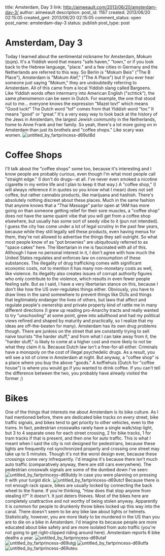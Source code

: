 title: Amsterdam, Day 3
link: http://aimeeault.com/2013/06/20/amsterdam-day-3/
author: aimeeault
description: 
post_id: 1167
created: 2013/06/20 02:15:05
created_gmt: 2013/06/20 02:15:05
comment_status: open
post_name: amsterdam-day-3
status: publish
post_type: post

# Amsterdam, Day 3

Today I learned about the sentimental nickname for Amsterdam, Mokum (מקום). It's a Yiddish word that means "safe haven," "town," or if you look back to the Hebrew language, "place." and a few cities in Germany and the Netherlands are referred to this way. So Berlin is "Mokum Beis" ("The B Place"), Amsterdam is "Mokum Alef," ("The A Place") but if you ever hear someone just saying "Mokum," they are undoubtedly referring to Amsterdam. All of this came from a local Yiddish slang called Bargoens. Like Yiddish words often intermarry into American English ("schtick"), the same phenomenon can be seen in Dutch.  For example, the one that stood out to me... everyone knows the expression "Mazel tov!" which means "Good luck!" The Dutch word "tof" comes from that Yiddish word "tov." It means "good" or "great." It's a very easy way to look back at the history of the Jews in Amsterdam, the largest Jewish community in the Netherlands, home to Anne Frank and her family. So yeah, there's a lot more going on in Amsterdam than just its brothels and "coffee shops." Like scary wax women. ![untitled_by_fartprincess-d69ut8d](https://s3.amazonaws.com/aimeeault.com/untitled_by_fartprincess-d69ut8d.jpg)

# Coffee Shops

I'll talk about the "coffee shops" some too, because it's interesting and I know people are probably curious, even though I'm what most people call "straight edge." (I don't do drugs--at all. I've never even smoked a nicotine cigarette in my entire life and I plan to keep it that way.) A "coffee shop," (I will always reference it in quotes so you know what I mean) does not sell coffee, but rather cannabis products, like marijuana and hashish. There's absolutely nothing discreet about these places. Much in the same fashion that anyone knows that a "Thai Massage" parlor open at 1AM has more going on than someone getting relief for their sore muscles, a "coffee shop" does not have the same quaint vibe that you will get from a coffee shop elsewhere, but usually has some sort of seedy vibe to it (pun not intended). I guess the city has come under a lot of legal scrutiny in the past few years, because while they still legally sell these products, even having menus for them, they're not allowed to advertise the things they sell outright. So what most people know of as "pot brownies" are ubiquitously referred to as "space cakes" here. The libertarian in me is fascinated with all of this. Although I have no personal interest in it, I don't agree with how much the United States regulates and enforces law on consumption of these substances. The illegality of drug trafficking comes with significant economic costs, not to mention it has many non-monetary costs as well, like violence. Its illegality also creates issues of corrupt authority figures who only contribute to the violence, which results in even fewer people feeling safe. But as I said, I have a very libertarian stance on this, because I don't like how the US over-regulates things either. Obviously, you have to draw lines in the sand somewhere to prevent things like DUIs and things that legitimately endanger the lives of others, but laws that affect and regulate people's ownership and private property kind of rattle me in many different directions (I grew up reading pro-Anarchy tracts and really wanted to try "unschooling" at some point, grew into adulthood and had my political views refined and shaped by maturity and practically, so I realize that my ideas are off-the-beaten for many). Amsterdam has its own drug problems though. There are junkies on the street that are constantly trying to sell naive tourists "the harder stuff," and from what I can take away from it, the "harder stuff," is likely to come at a higher cost and more likely to not be what they claim it is. Because Dutch law isn't a free-for-all either. Criminals have a monopoly on the cost of illegal psychedelic drugs. As a result, you will see a lot of crime in Amsterdam at night. But anyway, a "coffee shop" is a place where you buy the above "goods." A koffiehuis (Dutch for "coffee house") is where you would go if you wanted to drink coffee. If you can't tell the difference between the two, you probably have already visited the former ;) 

# Bikes

One of the things that interests me about Amsterdam is its bike culture. As I had mentioned before, there are dedicated bike tracks on every street, bike traffic signals, and bikes tend to get priority to other vehicles, even to the trams. In fact, pedestrian crosswalks rarely have a single walk/stop light, but 3 to 4 separate ones for each street crossing, 2 for bike tracks, 1 for tram tracks if that is present, and then one for auto traffic. This is what I meant when I said the city is not designed for pedestrians, because these lights are frequently not synchronized properly and crossing one street may take up to 5 minutes. Though it's not the worst design ever, because these crossings come very infrequently. I'd imagine it's because there isn't much auto traffic (comparatively anyway, there are still cars everywhere). The pedestrian crosswalk signals are some of the dumbed down I've seen: ![untitled_by_fartprincess-d69utdy](https://s3.amazonaws.com/aimeeault.com/untitled_by_fartprincess-d69utdy.jpg) In case you were planning on pressing it with your turgid dick. ![untitled_by_fartprincess-d69utcf](https://s3.amazonaws.com/aimeeault.com/untitled_by_fartprincess-d69utcf.jpg) Because there is not enough rack space, bikes are usually locked by connecting the back wheel to the frame. If you're thinking, "How does that stop anyone from stealing it?" It doesn't. It just deters thieves. Most of the bikes here are completely unattractive and not worthy of being stolen anyway. Apparently it is common for people to drunkenly throw bikes locked up this way into the canal. There doesn't seem to be any bike law about lights or helmets. Statistically, however, you are more likely to be murdered in the US than you are to die on a bike in Amsterdam. I'd imagine its because people are more educated about bike safety and are more isolated from auto traffic (you're not going to get right-clipped riding around here). Amsterdam reports 6 bike deaths a year. ![untitled_by_fartprincess-d69utaf](https://s3.amazonaws.com/aimeeault.com/untitled_by_fartprincess-d69utaf.jpg) ![untitled_by_fartprincess-d69utgj](https://s3.amazonaws.com/aimeeault.com/untitled_by_fartprincess-d69utgj.jpg) ![untitled_by_fartprincess-d69utfa](https://s3.amazonaws.com/aimeeault.com/untitled_by_fartprincess-d69utfa.jpg) ![untitled_by_fartprincess-d69uteu](https://s3.amazonaws.com/aimeeault.com/untitled_by_fartprincess-d69uteu.jpg)